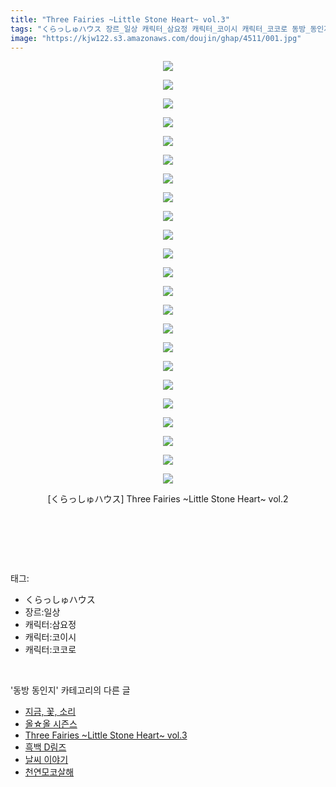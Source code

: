 ```yaml
---
title: "Three Fairies ~Little Stone Heart~ vol.3"
tags: "くらっしゅハウス 장르_일상 캐릭터_삼요정 캐릭터_코이시 캐릭터_코코로 동방_동인지"
image: "https://kjw122.s3.amazonaws.com/doujin/ghap/4511/001.jpg"
---
```

<div class="article">
<p style="text-align: center; clear: none; float: none;"><img src="{{ site.imgserver5 }}/ghap/4511/001.jpg"/></p>
<p style="text-align: center; clear: none; float: none;"><img src="{{ site.imgserver5 }}/ghap/4511/002.jpg"/></p>
<p style="text-align: center; clear: none; float: none;"><img src="{{ site.imgserver5 }}/ghap/4511/003.jpg"/></p>
<p style="text-align: center; clear: none; float: none;"><img src="{{ site.imgserver5 }}/ghap/4511/004.jpg"/></p>
<p style="text-align: center; clear: none; float: none;"><img src="{{ site.imgserver5 }}/ghap/4511/005.jpg"/></p>
<p style="text-align: center; clear: none; float: none;"><img src="{{ site.imgserver5 }}/ghap/4511/006.jpg"/></p>
<p style="text-align: center; clear: none; float: none;"><img src="{{ site.imgserver5 }}/ghap/4511/007.jpg"/></p>
<p style="text-align: center; clear: none; float: none;"><img src="{{ site.imgserver5 }}/ghap/4511/008.jpg"/></p>
<p style="text-align: center; clear: none; float: none;"><img src="{{ site.imgserver5 }}/ghap/4511/009.jpg"/></p>
<p style="text-align: center; clear: none; float: none;"><img src="{{ site.imgserver5 }}/ghap/4511/010.jpg"/></p>
<p style="text-align: center; clear: none; float: none;"><img src="{{ site.imgserver5 }}/ghap/4511/011.jpg"/></p>
<p style="text-align: center; clear: none; float: none;"><img src="{{ site.imgserver5 }}/ghap/4511/012.jpg"/></p>
<p style="text-align: center; clear: none; float: none;"><img src="{{ site.imgserver5 }}/ghap/4511/013.jpg"/></p>
<p style="text-align: center; clear: none; float: none;"><img src="{{ site.imgserver5 }}/ghap/4511/014.jpg"/></p>
<p style="text-align: center; clear: none; float: none;"><img src="{{ site.imgserver5 }}/ghap/4511/015.jpg"/></p>
<p style="text-align: center; clear: none; float: none;"><img src="{{ site.imgserver5 }}/ghap/4511/016.jpg"/></p>
<p style="text-align: center; clear: none; float: none;"><img src="{{ site.imgserver5 }}/ghap/4511/017.jpg"/></p>
<p style="text-align: center; clear: none; float: none;"><img src="{{ site.imgserver5 }}/ghap/4511/018.jpg"/></p>
<p style="text-align: center; clear: none; float: none;"><img src="{{ site.imgserver5 }}/ghap/4511/019.jpg"/></p>
<p style="text-align: center; clear: none; float: none;"><img src="{{ site.imgserver5 }}/ghap/4511/020.jpg"/></p>
<p style="text-align: center; clear: none; float: none;"><img src="{{ site.imgserver5 }}/ghap/4511/021.jpg"/></p>
<p style="text-align: center; clear: none; float: none;"><img src="{{ site.imgserver5 }}/ghap/4511/022.jpg"/></p>
<p style="text-align: center; clear: none; float: none;"><img src="{{ site.imgserver5 }}/ghap/4511/023.jpg"/></p>
<p style="text-align: center; clear: none; float: none;">[くらっしゅハウス] Three Fairies ~Little Stone Heart~ vol.2</p>
<p style="text-align: center; clear: none; float: none;"><br/></p>
<p><br/></p>
</div><br/>
<div class="tagTrail">
<p>태그: </p>
<ul>
<li>くらっしゅハウス</li>
<li>장르:일상</li>
<li>캐릭터:삼요정</li>
<li>캐릭터:코이시</li>
<li>캐릭터:코코로</li>
</ul>
</div><br/>
<div class="another">
<p>'동방 동인지' 카테고리의 다른 글</p>
<ul>
<li><a href="/ghap_4513">지금, 꽃, 소리</a></li>
<li><a href="/ghap_4512">올☆올 시즌스</a></li>
<li><a href="/ghap_4511">Three Fairies ~Little Stone Heart~ vol.3</a></li>
<li><a href="/ghap_4510">흑백 D림즈</a></li>
<li><a href="/ghap_4508">날씨 이야기</a></li>
<li><a href="/ghap_4507">천연모코살해</a></li>
</ul>
</div><br/>
<div class="cb_module cb_fluid">
<div class="cb_wrt cb_profile">
</div><!-- commentList close -->
</div><br/>
